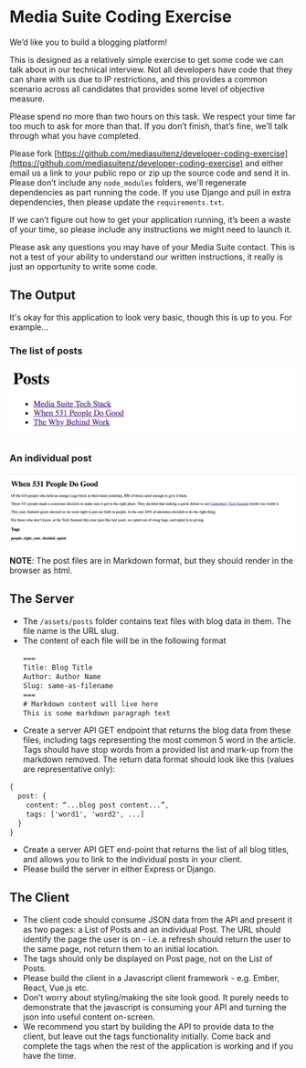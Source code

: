 # Media Suite Coding Exercise
We’d like you to build a blogging platform!

This is designed as a relatively simple exercise to get some code we can talk about in our technical interview. Not all developers have code that they can share with us due to IP restrictions, and this provides a common scenario across all candidates that provides some level of objective measure.

Please spend no more than two hours on this task.  We respect your time far too much to ask for more than that.  If you don’t finish, that’s fine, we’ll talk through what you have completed.

Please fork [https://github.com/mediasuitenz/developer-coding-exercise](https://github.com/mediasuitenz/developer-coding-exercise) and either email us a link to your public repo or zip up the source code and send it in.  Please don’t include any `node_modules` folders, we'll regenerate dependencies as part running the code.  If you use Django and pull in extra dependencies, then please update the `requirements.txt`.

If we can’t figure out how to get your application running, it’s been a waste of your time, so please include any instructions we might need to launch it.

Please ask any questions you may have of your Media Suite contact. This is not a test of your ability to understand our written instructions, it really is just an opportunity to write some code.

## The Output
It's okay for this application to look very basic, though this is up to you. For example...

### The list of posts
![List of Posts](./posts.png)

### An individual post
![An individual post](./post.png)
**NOTE**: The post files are in Markdown format, but they should render in the browser as html.

## The Server
* The `/assets/posts` folder contains text files with blog data in them. The file name is the URL slug.
* The content of each file will be in the following format
	```
	===
	Title: Blog Title
	Author: Author Name
	Slug: same-as-filename
	===
	# Markdown content will live here
	This is some markdown paragraph text
	```
* Create a server API GET endpoint that returns the blog data from these files, including tags representing the most common 5 word in the article.  Tags should have stop words from a provided list and mark-up from the markdown removed.  The return data format should look like this (values are representative only):
```
{
  post: {
    content: “...blog post content...”,
    tags: ['word1', 'word2', ...]
  }
}
```
* Create a server API GET end-point that returns the list of all blog titles, and allows you to link to the individual posts in your client.
* Please build the server in either Express or Django.

## The Client
* The client code should consume JSON data from the API and present it as two pages: a List of Posts and an individual Post. The URL should identify the page the user is on - i.e. a refresh should return the user to the same page, not return them to an initial location.
* The tags should only be displayed on Post page, not on the List of Posts.
* Please build the client in a Javascript client framework - e.g. Ember, React, Vue.js etc.
* Don’t worry about styling/making the site look good. It purely needs to demonstrate that the javascript is consuming your API and turning the json into useful content on-screen.
* We recommend you start by building the API to provide data to the client, but leave out the tags functionality initially.  Come back and complete the tags when the rest of the application is working and if you have the time.

